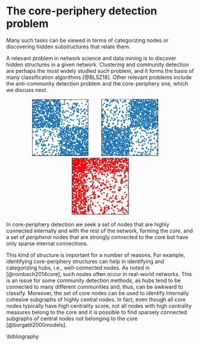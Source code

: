 # The core-periphery detection problem

Many such tasks can be viewed in terms of categorizing
nodes or discovering hidden substructures that relate them. 


A relevant problem in network science and data mining is to discover hidden structures in a given network. 
Clustering and  community detection  are perhaps the 
most widely studied such problem, and it forms the basis of many classification algorithms
[@BLSZ18]. Other relevant problems include the anti-community detection problem and the core-periphery one, which we discuss next.

<center>
<img style="width:11em;margin-right:2em;" src="../../img/communities.png" alt="communities-spy"/> <img style="width:11em;margin-right:2em;" src="../../img/bipartite.png" alt="anticommunities-spy" /> <img style="width:11em;" src="../../img/cp.png" alt="core-periphery-spy" />
</center>


In core-periphery detection we seek a set of nodes that are highly connected internally and with the rest of the network, forming the *core*, and a set of *peripheral* nodes that are strongly connected to the core but have only sparse internal connections. 

This kind of structure is important for a number of reasons. For example, identifying core-periphery structures can help in identifying and categorizing hubs, i.e.,  well-connected nodes. As noted in [@rombach2014core], such nodes often occur in real-world networks. This is an issue for some community detection methods, as hubs tend to be connected to many different communities and, thus, can be awkward to classify.  Moreover, the set of core nodes can be used to identify internally cohesive subgraphs of highly central nodes. In fact, even though all core nodes typically have high centrality score, not all nodes with high centrality measures belong to the core and it is possible to find sparsely connected subgraphs of central nodes not belonging to the core [@borgatti2000models].



\bibliography
